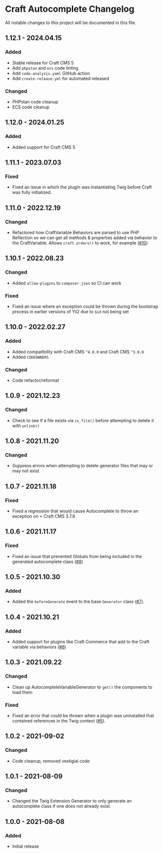 # Craft Autocomplete Changelog

All notable changes to this project will be documented in this file.

## 1.12.1 - 2024.04.15
### Added
* Stable release for Craft CMS 5
* Add `phpstan` and `ecs` code linting
* Add `code-analysis.yaml` GitHub action
* Add `create-release.yml` for automated released

### Changed
* PHPstan code cleanup
* ECS code cleanup

## 1.12.0 - 2024.01.25
### Added
* Added support for Craft CMS 5

## 1.11.1 - 2023.07.03
### Fixed
* Fixed an issue in which the plugin was instantiating Twig before Craft was fully initialized.

## 1.11.0 - 2022.12.19
### Changed
* Refactored how CraftVariable Behaviors are parsed to use PHP Reflection so we can get all methods & properties added via behavior to the CraftVariable. Allows `craft.orders()` to work, for example ([#10](https://github.com/nystudio107/craft-autocomplete/issues/10))

## 1.10.1 - 2022.08.23
### Changed
* Added `allow-plugins` to `composer.json` so CI can work

### Fixed
* Fixed an issue where an exception could be thrown during the bootstrap process in earlier versions of Yii2 due to `$id` not being set

## 1.10.0 - 2022.02.27
### Added
* Added compatibility with Craft CMS `^4.0.0` and Craft CMS `^3.0.0`
* Added `CODEOWNERS`

### Changed
* Code refactor/reformat

## 1.0.9 - 2021.12.23
### Changed
* Check to see if a file exists via `is_file()` before attempting to delete it with `unlink()`

## 1.0.8 - 2021.11.20
### Changed
*  Suppress errors when attempting to delete generator files that may or may not exist

## 1.0.7 - 2021.11.18
### Fixed
* Fixed a regression that would cause Autocomplete to throw an exception on < Craft CMS 3.7.8

## 1.0.6 - 2021.11.17
### Fixed
* Fixed an issue that prevented Globals from being included in the generated autocomplete class ([#8](https://github.com/nystudio107/craft-autocomplete/issues/8))

## 1.0.5 - 2021.10.30
### Added
* Added the `beforeGenerate` event to the base `Generator` class ([#7](https://github.com/nystudio107/craft-autocomplete/issues/7)).

## 1.0.4 - 2021.10.21
### Added
* Added support for plugins like Craft Commerce that add to the Craft variable via behaviors ([#6](https://github.com/nystudio107/craft-autocomplete/issues/6))

## 1.0.3 - 2021.09.22
### Changed
* Clean up AutocompleteVariableGenerator to `get()` the components to load them

### Fixed
* Fixed an error that could be thrown when a plugin was uninstalled that contained references in the Twig context ([#5](https://github.com/nystudio107/craft-autocomplete/issues/5)).

## 1.0.2 - 2021-09-02
### Changed
* Code cleanup, removed vestigial code

## 1.0.1 - 2021-08-09
### Changed
* Changed the Twig Extension Generator to only generate an autocomplete class if one does not already exist.

## 1.0.0 - 2021-08-08
### Added
* Initial release
